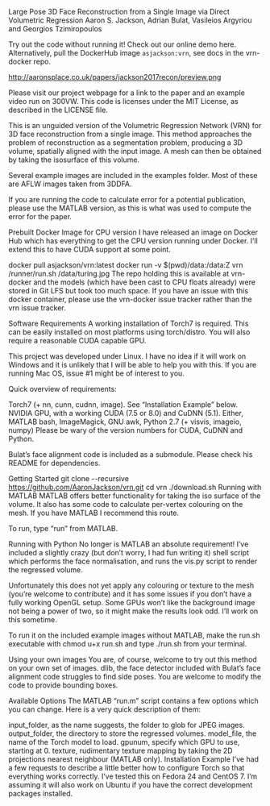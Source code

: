 Large Pose 3D Face Reconstruction from a Single Image via Direct Volumetric Regression
Aaron S. Jackson, Adrian Bulat, Vasileios Argyriou and Georgios Tzimiropoulos

Try out the code without running it! Check out our online demo here. Alternatively, pull the DockerHub image `asjackson:vrn`, see docs in the vrn-docker repo.

http://aaronsplace.co.uk/papers/jackson2017recon/preview.png

Please visit our project webpage for a link to the paper and an example video run on 300VW. This code is licenses under the MIT License, as described in the LICENSE file.

This is an unguided version of the Volumetric Regression Network (VRN) for 3D face reconstruction from a single image. This method approaches the problem of reconstruction as a segmentation problem, producing a 3D volume, spatially aligned with the input image. A mesh can then be obtained by taking the isosurface of this volume.

Several example images are included in the examples folder. Most of these are AFLW images taken from 3DDFA.

If you are running the code to calculate error for a potential publication, please use the MATLAB version, as this is what was used to compute the error for the paper.

Prebuilt Docker Image for CPU version
I have released an image on Docker Hub which has everything to get the CPU version running under Docker. I’ll extend this to have CUDA support at some point.

docker pull asjackson/vrn:latest
docker run -v $(pwd)/data:/data:Z vrn /runner/run.sh /data/turing.jpg
The repo holding this is available at vrn-docker and the models (which have been cast to CPU floats already) were stored in Git LFS but took too much space. If you have an issue with this docker container, please use the vrn-docker issue tracker rather than the vrn issue tracker.

Software Requirements
A working installation of Torch7 is required. This can be easily installed on most platforms using torch/distro. You will also require a reasonable CUDA capable GPU.

This project was developed under Linux. I have no idea if it will work on Windows and it is unlikely that I will be able to help you with this. If you are running Mac OS, issue #1 might be of interest to you.

Quick overview of requirements:

Torch7 (+ nn, cunn, cudnn, image). See “Installation Example” below.
NVIDIA GPU, with a working CUDA (7.5 or 8.0) and CuDNN (5.1).
Either,
MATLAB
bash, ImageMagick, GNU awk, Python 2.7 (+ visvis, imageio, numpy)
Please be wary of the version numbers for CUDA, CuDNN and Python.

Bulat’s face alignment code is included as a submodule. Please check his README for dependencies.

Getting Started
git clone --recursive https://github.com/AaronJackson/vrn.git
cd vrn
./download.sh
Running with MATLAB
MATLAB offers better functionality for taking the iso surface of the volume. It also has some code to calculate per-vertex colouring on the mesh. If you have MATLAB I recommend this route.

To run, type “run” from MATLAB.

Running with Python
No longer is MATLAB an absolute requirement! I’ve included a slightly crazy (but don’t worry, I had fun writing it) shell script which performs the face normalisation, and runs the vis.py script to render the regressed volume.

Unfortunately this does not yet apply any colouring or texture to the mesh (you’re welcome to contribute) and it has some issues if you don’t have a fully working OpenGL setup. Some GPUs won’t like the background image not being a power of two, so it might make the results look odd. I’ll work on this sometime.

To run it on the included example images without MATLAB, make the run.sh executable with chmod u+x run.sh and type ./run.sh from your terminal.

Using your own images
You are, of course, welcome to try out this method on your own set of images. dlib, the face detector included with Bulat’s face alignment code struggles to find side poses. You are welcome to modify the code to provide bounding boxes.

Available Options
The MATLAB “run.m” script contains a few options which you can change. Here is a very quick description of them:

input_folder, as the name suggests, the folder to glob for JPEG images.
output_folder, the directory to store the regressed volumes.
model_file, the name of the Torch model to load.
gpunum, specify which GPU to use, starting at 0.
texture, rudimentary texture mapping by taking the 2D projections nearest neighbour (MATLAB only).
Installation Example
I’ve had a few requests to describe a little better how to configure Torch so that everything works correctly. I’ve tested this on Fedora 24 and CentOS 7. I’m assuming it will also work on Ubuntu if you have the correct development packages installed.

